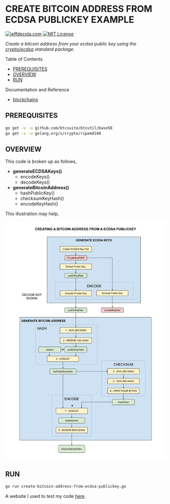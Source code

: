 # CREATE BITCOIN ADDRESS FROM ECDSA PUBLICKEY EXAMPLE

[![jeffdecola.com](https://img.shields.io/badge/website-jeffdecola.com-blue)](https://jeffdecola.com)
[![MIT License](https://img.shields.io/:license-mit-blue.svg)](https://jeffdecola.mit-license.org)

_Create a bitcoin address from your ecdsa public key
using the
[crypto/ecdsa](https://pkg.go.dev/crypto/ecdsa)
standard package._

Table of Contents

* [PREREQUISITES](https://github.com/JeffDeCola/my-go-examples/tree/master/architectures/blockchain/create-bitcoin-address-from-ecdsa-publickey#prerequisites)
* [OVERVIEW](https://github.com/JeffDeCola/my-go-examples/tree/master/architectures/blockchain/create-bitcoin-address-from-ecdsa-publickey#overview)
* [RUN](https://github.com/JeffDeCola/my-go-examples/tree/master/architectures/blockchain/create-bitcoin-address-from-ecdsa-publickey#run)

Documentation and Reference

* [blockchains](https://github.com/JeffDeCola/my-cheat-sheets/tree/master/software/development/software-architectures/blockchain/blockchain-cheat-sheet)

## PREREQUISITES

```bash
go get -v -u github.com/btcsuite/btcutil/base58
go get -v -u golang.org/x/crypto/ripemd160
```

## OVERVIEW

This code is broken up as follows,

* **generateECDSAKeys()**
  * encodeKeys()
  * decodeKeys()
* **generateBitcoinAddress()**
  * hashPublicKey()
  * checksumKeyHash()
  * encodeKeyHash()

This illustration may help,

![IMAGE - create-bitcoin-address-from-ecdsa-publickey - IMAGE](../../../docs/pics/architectures/create-bitcoin-address-from-ecdsa-publickey.svg)

## RUN

```bash
go run create-bitcoin-address-from-ecdsa-publickey.go
```

A website I used to test my code
[here](http://gobittest.appspot.com/Address).
